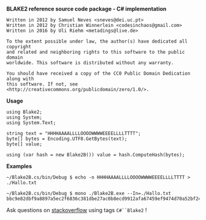 ﻿
**﻿BLAKE2 reference source code package - C# implementation**

```
Written in 2012 by Samuel Neves <sneves@dei.uc.pt>
Written in 2012 by Christian Winnerlein <codesinchaos@gmail.com>
Written in 2016 by Uli Riehm <metadings@live.de>

To the extent possible under law, the author(s) have dedicated all copyright
and related and neighboring rights to this software to the public domain
worldwide. This software is distributed without any warranty.

You should have received a copy of the CC0 Public Domain Dedication along with
this software. If not, see <http://creativecommons.org/publicdomain/zero/1.0/>.
```

**Usage**

```
using Blake2;
using System;
using System.Text;

string text = "HHHHAAAALLLLOOOOWWWWEEEELLLLTTTT";
byte[] bytes = Encoding.UTF8.GetBytes(text);
byte[] value;

using (var hash = new Blake2B()) value = hash.ComputeHash(bytes);
```

**Examples**

```
~/Blake2B.cs/bin/Debug $ echo -n HHHHAAAALLLLOOOOWWWWEEEELLLLTTTT > ./Hallo.txt

~/Blake2B.cs/bin/Debug $ mono ./Blake2B.exe --In=./Hallo.txt
bbc9e82dbf9a8897a5ec2f6836c381dbe27ac0b8ecd9912afa67459ef9474d70a52bf24ad5dcf29dbb8004d19a387b6516cc47ffae99d59d52efc013456c6b48
```

Ask questions on [stackoverflow](http://stackoverflow.com/questions/tagged/c%23+blake2) using tags `C#``Blake2` !

